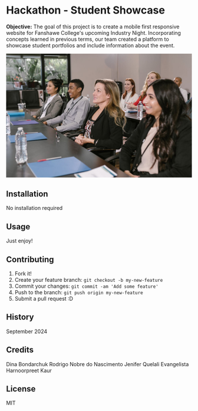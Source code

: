 # Hackathon - Student Showcase

**Objective:** The goal of this project is to create a mobile first responsive website for Fanshawe College's upcoming Industry Night. Incorporating concepts learned in previous terms, our team created a platform to showcase student portfolios and include information about the event.

![Website Photo](images/pic.jpg)

## Installation
No installation required

## Usage
Just enjoy!

## Contributing
1. Fork it!
2. Create your feature branch: `git checkout -b my-new-feature`
3. Commit your changes: `git commit -am 'Add some feature'`
4. Push to the branch: `git push origin my-new-feature`
5. Submit a pull request :D

## History

September 2024

## Credits
Dina Bondarchuk
Rodrigo Nobre do Nascimento
Jenifer Quelali Evangelista
Harnoorpreet Kaur

## License
MIT